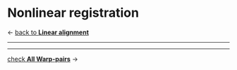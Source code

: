 # Nonlinear registration    

&larr; [back to **Linear alignment**](linear_alignment.md)     

----
<!--
![NMTv1.2_on_D99](images/nonlinear_reg/Nonlin_NMTv1.2_on_D99.png)
![NMTv1.2_on_INIA](images/nonlinear_reg/Nonlin_NMTv1.2_on_INIA.png)
![NMTv1.2_on_MNI](images/nonlinear_reg/Nonlin_NMTv1.2_on_MNI.png)
![NMTv1.2_on_NMTv1.3](images/nonlinear_reg/Nonlin_NMTv1.2_on_NMTv1.3.png)
![NMTv1.2_on_YRK](images/nonlinear_reg/Nonlin_NMTv1.2_on_YRK.png)
![NMTv1.3_on_D99](images/nonlinear_reg/Nonlin_NMTv1.3_on_D99.png)
![NMTv1.3_on_INIA](images/nonlinear_reg/Nonlin_NMTv1.3_on_INIA.png)
![NMTv1.3_on_MNI](images/nonlinear_reg/Nonlin_NMTv1.3_on_MNI.png)
![NMTv1.3_on_YRK](images/nonlinear_reg/Nonlin_NMTv1.3_on_YRK.png)
![D99_on_INIA](images/nonlinear_reg/Nonlin_D99_on_INIA.png)
![D99_on_MNI](images/nonlinear_reg/Nonlin_D99_on_MNI.png)
![D99_on_YRK](images/nonlinear_reg/Nonlin_D99_on_YRK.png)
![INIA_on_MNI](images/nonlinear_reg/Nonlin_INIA_on_MNI.png)
![INIA_on_YRK](images/nonlinear_reg/Nonlin_INIA_on_YRK.png)
![MNI_on_YRK](images/nonlinear_reg/Nonlin_MNI_on_YRK.png)
-->    
---

[check **All Warp-pairs**](all_warp_pairs.md) &rarr;    


